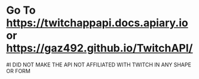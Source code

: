 # Go To https://twitchappapi.docs.apiary.io or https://gaz492.github.io/TwitchAPI/

#I DID NOT MAKE THE API
NOT AFFILIATED WITH TWITCH IN ANY SHAPE OR FORM
